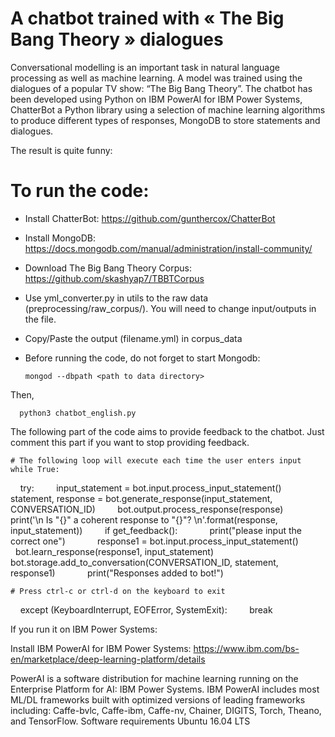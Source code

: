 # A chatbot trained with « The Big Bang Theory » dialogues

Conversational modelling is an important task in natural language processing as well as machine learning. A model was trained using the dialogues of a popular TV show: “The Big Bang Theory”. 
The chatbot has been developed using Python on IBM PowerAI for IBM Power Systems, ChatterBot a Python library using a selection of machine learning algorithms to produce different types of responses, MongoDB to store statements and dialogues. 

The result is quite funny: 

# To run the code:

* Install ChatterBot: https://github.com/gunthercox/ChatterBot
* Install MongoDB: https://docs.mongodb.com/manual/administration/install-community/
* Download The Big Bang Theory Corpus: https://github.com/skashyap7/TBBTCorpus
* Use yml_converter.py in utils to the raw data (preprocessing/raw_corpus/). You will need to change input/outputs in the file. 
* Copy/Paste the output (filename.yml) in corpus_data
* Before running the code, do not forget to start Mongodb:

      mongod --dbpath <path to data directory>

Then,

      python3 chatbot_english.py

The following part of the code aims to provide feedback to the chatbot. Just comment this part if you want to stop providing feedback. 

    # The following loop will execute each time the user enters input
    while True:
        try:
            input_statement = bot.input.process_input_statement()
            statement, response = bot.generate_response(input_statement, CONVERSATION_ID)
            bot.output.process_response(response)
            print('\n Is "{}" a coherent response to "{}"? \n'.format(response, input_statement))
            if get_feedback():
                print("please input the correct one")
                response1 = bot.input.process_input_statement()
                bot.learn_response(response1, input_statement)
                bot.storage.add_to_conversation(CONVERSATION_ID, statement, response1)
                print("Responses added to bot!")

    # Press ctrl-c or ctrl-d on the keyboard to exit
        except (KeyboardInterrupt, EOFError, SystemExit):
            break

If you run it on IBM Power Systems:

Install IBM PowerAI for IBM Power Systems: https://www.ibm.com/bs-en/marketplace/deep-learning-platform/details

PowerAI is a software distribution for machine learning running on the Enterprise Platform for AI: IBM Power Systems. IBM PowerAI includes most ML/DL frameworks built with optimized versions of leading frameworks including: Caffe-bvlc, Caffe-ibm, Caffe-nv, Chainer, DIGITS, Torch, Theano, and TensorFlow.
Software requirements Ubuntu 16.04 LTS
